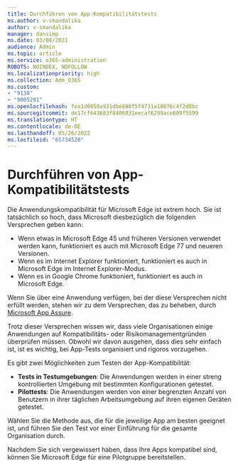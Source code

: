 ```yaml
---
title: Durchführen von App-Kompatibilitätstests
ms.author: v-smandalika
author: v-smandalika
manager: dansimp
ms.date: 03/08/2021
audience: Admin
ms.topic: article
ms.service: o365-administration
ROBOTS: NOINDEX, NOFOLLOW
ms.localizationpriority: high
ms.collection: Adm_O365
ms.custom:
- "9138"
- "9005291"
ms.openlocfilehash: fea1d0050a931dbe888f5f4731a18076c4f2d8bc
ms.sourcegitcommit: de17cf643683f8406831eecaf6299ace609f5599
ms.translationtype: HT
ms.contentlocale: de-DE
ms.lasthandoff: 05/26/2022
ms.locfileid: "65734520"
---
```

# <a name="do-app-compatibility-testing"></a>Durchführen von App-Kompatibilitätstests

Die Anwendungskompatibilität für Microsoft Edge ist extrem hoch. Sie ist tatsächlich so hoch, dass Microsoft diesbezüglich die folgenden Versprechen geben kann:
- Wenn etwas in Microsoft Edge 45 und früheren Versionen verwendet werden kann, funktioniert es auch mit Microsoft Edge 77 und neueren Versionen.
- Wenn es im Internet Explorer funktioniert, funktioniert es auch in Microsoft Edge im Internet Explorer-Modus.
- Wenn es in Google Chrome funktioniert, funktioniert es auch in Microsoft Edge.

Wenn Sie über eine Anwendung verfügen, bei der diese Versprechen nicht erfüllt werden, stehen wir zu dem Versprechen, das zu beheben, durch [Microsoft App Assure](https://www.microsoft.com/fasttrack/microsoft-365/app-assure).

Trotz dieser Versprechen wissen wir, dass viele Organisationen einige Anwendungen auf Kompatibilitäts- oder Risikomanagementgründen überprüfen müssen. Obwohl wir davon ausgehen, dass dies sehr einfach ist, ist es wichtig, bei App-Tests organisiert und rigoros vorzugehen.

Es gibt zwei Möglichkeiten zum Testen der App-Kompatibilität:

- **Tests in Testumgebungen**: Die Anwendungen werden in einer streng kontrollierten Umgebung mit bestimmten Konfigurationen getestet.
- **Pilottests**: Die Anwendungen werden von einer begrenzten Anzahl von Benutzern in ihrer täglichen Arbeitsumgebung auf ihren eigenen Geräten getestet.

Wählen Sie die Methode aus, die für die jeweilige App am besten geeignet ist, und führen Sie den Test vor einer Einführung für die gesamte Organisation durch.

Nachdem Sie sich vergewissert haben, dass Ihre Apps kompatibel sind, können Sie Microsoft Edge für eine Pilotgruppe bereitstellen.
